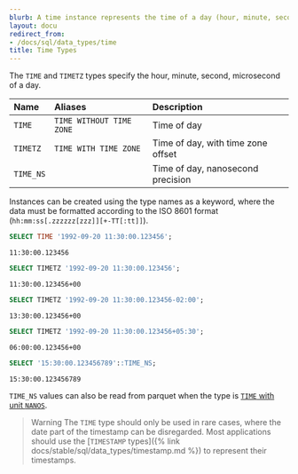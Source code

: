 ```yaml
---
blurb: A time instance represents the time of a day (hour, minute, second, microsecond).
layout: docu
redirect_from:
- /docs/sql/data_types/time
title: Time Types
---
```


The `TIME` and `TIMETZ` types specify the hour, minute, second, microsecond of a day.

| Name      | Aliases                  | Description                        |
| :-------- | :----------------------- | :--------------------------------- |
| `TIME`    | `TIME WITHOUT TIME ZONE` | Time of day                        |
| `TIMETZ`  | `TIME WITH TIME ZONE`    | Time of day, with time zone offset |
| `TIME_NS` |                          | Time of day, nanosecond precision  |

Instances can be created using the type names as a keyword, where the data must be formatted according to the ISO 8601 format (`hh:mm:ss[.zzzzzz[zzz]][+-TT[:tt]]`).

```sql
SELECT TIME '1992-09-20 11:30:00.123456';
```

```text
11:30:00.123456
```

```sql
SELECT TIMETZ '1992-09-20 11:30:00.123456';
```

```text
11:30:00.123456+00
```

```sql
SELECT TIMETZ '1992-09-20 11:30:00.123456-02:00';
```

```text
13:30:00.123456+00
```

```sql
SELECT TIMETZ '1992-09-20 11:30:00.123456+05:30';
```

```text
06:00:00.123456+00
```

```sql
SELECT '15:30:00.123456789'::TIME_NS;
```

```text
15:30:00.123456789
```

`TIME_NS` values can also be read from parquet when the type is [`TIME` with unit `NANOS`](https://github.com/apache/parquet-format/blob/master/LogicalTypes.md#time).

> Warning The `TIME` type should only be used in rare cases, where the date part of the timestamp can be disregarded.
> Most applications should use the [`TIMESTAMP` types]({% link docs/stable/sql/data_types/timestamp.md %}) to represent their timestamps.
